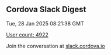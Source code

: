 ## Cordova Slack Digest
Tue, 28 Jan 2025 08:21:38 GMT

[User count: 4922](https://cordova.slack.com/)


Join the conversation at [slack.cordova.io](http://slack.cordova.io/)
